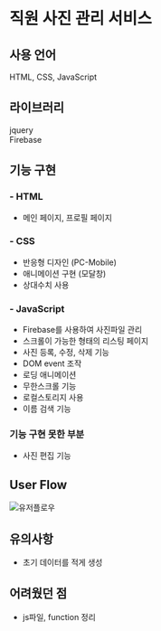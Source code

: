 # 직원 사진 관리 서비스

## 사용 언어
HTML, CSS, JavaScript

## 라이브러리
jquery
<br>
Firebase

## 기능 구현
### - HTML
* 메인 페이지, 프로필 페이지 

### - CSS
* 반응형 디자인 (PC-Mobile)
* 애니메이션 구현 (모달창)
* 상대수치 사용

### - JavaScript
* Firebase를 사용하여 사진파일 관리
* 스크롤이 가능한 형태의 리스팅 페이지
* 사진 등록, 수정, 삭제 기능
* DOM event 조작
* 로딩 애니메이션
* 무한스크롤 기능 
* 로컬스토리지 사용
* 이름 검색 기능

### 기능 구현 못한 부분
* 사진 편집 기능

## User Flow
![유저플로우](https://github.com/YongYong21/javascript/assets/90038848/bcb05e69-37d2-4c35-a238-560b807c4ff9)



## 유의사항
* 초기 데이터를 적게 생성


## 어려웠던 점

* js파일, function 정리

